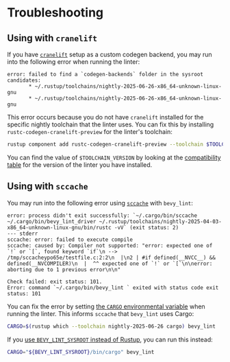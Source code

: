 # Troubleshooting

## Using with `cranelift`

If you have [`cranelift`](https://github.com/rust-lang/rustc_codegen_cranelift) setup as a custom codegen backend, you may run into the following error when running the linter:

```
error: failed to find a `codegen-backends` folder in the sysroot candidates:
       * ~/.rustup/toolchains/nightly-2025-06-26-x86_64-unknown-linux-gnu
       * ~/.rustup/toolchains/nightly-2025-06-26-x86_64-unknown-linux-gnu
```

This error occurs because you do not have `cranelift` installed for the specific nightly toolchain that the linter uses. You can fix this by installing `rustc-codegen-cranelift-preview` for the linter's toolchain:

```sh
rustup component add rustc-codegen-cranelift-preview --toolchain $TOOLCHAIN_VERSION
```

You can find the value of `$TOOLCHAIN_VERSION` by looking at the [compatibility table](compatibility.md) for the version of the linter you have installed.

## Using with `sccache`

You may run into the following error using [`sccache`](https://github.com/mozilla/sccache) with `bevy_lint`:

```
error: process didn't exit successfully: `~/.cargo/bin/sccache ~/.cargo/bin/bevy_lint_driver ~/.rustup/toolchains/nightly-2025-04-03-x86_64-unknown-linux-gnu/bin/rustc -vV` (exit status: 2)
--- stderr
sccache: error: failed to execute compile
sccache: caused by: Compiler not supported: "error: expected one of `!` or `[`, found keyword `if`\n --> /tmp/sccacheypo65e/testfile.c:2:2\n  |\n2 | #if defined(__NVCC__) && defined(__NVCOMPILER)\n  |  ^^ expected one of `!` or `[`\n\nerror: aborting due to 1 previous error\n\n"

Check failed: exit status: 101.
Error: command `~/.cargo/bin/bevy_lint ` exited with status code exit status: 101
```

You can fix the error by setting [the `CARGO` environmental variable](https://doc.rust-lang.org/cargo/reference/environment-variables.html#environment-variables-cargo-sets-for-crates) when running the linter. This informs `sccache` that `bevy_lint` uses Cargo:

```sh
CARGO=$(rustup which --toolchain nightly-2025-06-26 cargo) bevy_lint
```

If you [use `BEVY_LINT_SYSROOT` instead of Rustup](environmental-variables.md), you can run this instead:

```sh
CARGO="${BEVY_LINT_SYSROOT}/bin/cargo" bevy_lint
```
